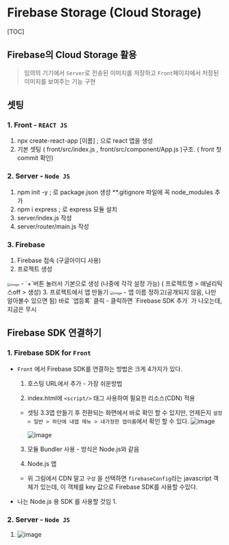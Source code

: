 # Firebase Storage (Cloud Storage)

[TOC]

## Firebase의 Cloud Storage 활용

> 임의의 기기에서 `Server`로 전송된 이미지를 저장하고 `Front`페이지에서 저장된 이미지를 보여주는 기능 구현 



## 셋팅

### 1. Front - `REACT JS`

1. npx create-react-app [이름]  ; 으로 react 앱을 생성 
2. 기본 셋팅 ( front/src/index.js ,  front/src/component/App.js )구조. ( front 첫 commit 확인)

### 2. Server - `Node JS`

1. npm init -y ; 로 package.json 생성  **.gitignore 파일에 꼭 node_modules 추가
2. npm i express ; 로 express 모듈 설치
3. server/index.js 작성
4. server/router/main.js 작성

### 3. Firebase

1.  Firebase 접속 (구글아이디 사용)
2.  프로젝트 생성
   <img src="https://user-images.githubusercontent.com/21153016/76598364-13a64000-6546-11ea-9483-203e1d175274.png" alt="image" style="zoom:50%;" />
   - `+`버튼 눌러서 기본으로 생성 (나중에 각각 설정 가능)
     ( 프로젝트명 > 애널리틱스off > 생성)
3. 프로젝트에서 앱 만들기
   <img src="https://user-images.githubusercontent.com/21153016/76606767-33456480-6556-11ea-8fa7-eaaaed4d6b39.png" alt="image" style="zoom:50%;" />
   - 앱 이름 정하고(공개되지 않음, 나만 알아볼수 있으면 됨) 바로 `앱등록` 클릭
   - 클릭하면 `Firebase SDK 추가` 가 나오는데, 지금은 무시



## Firebase SDK 연결하기

### 1. Firebase SDK for `Front`

[공식 참고 문서]: https://firebase.google.com/docs/web/setup?authuser=0	"자바스크립트 프로젝트에 Firebase 추가"

* `Front` 에서 Firebase SDK를 연결하는 방법은 크게 4가지가 있다.

  1.  호스팅 URL에서 추가 - 가장 쉬운방법 

  2.  index.html에 `<script/>` 태그 사용하여 필요한 리소스(CDN) 적용

     - 셋팅 3.3앱 만들기 후 전환되는 화면에서 바로 확인 할 수 있지만, 
       언제든지 `설정 > 일반 > 하단에 내앱 메뉴 > 내가정한 앱이름`에서 확인 할 수 있다.
       <img src="https://user-images.githubusercontent.com/21153016/76608268-ae0f7f00-6558-11ea-8647-0f1aa733ee84.png" alt="image"  />

       <img src="https://user-images.githubusercontent.com/21153016/76608374-dac39680-6558-11ea-9d0e-ee3956ea02ad.png" alt="image"  />

  3.  모듈 Bundler 사용 - 방식은 Node.js와 같음

  4.  Node.js 앱

     - 위 그림에서 CDN 말고 `구성` 을 선택하면 `firebaseConfig`라는 javascript  객체가 있는데,
       이 객체를 key 값으로 Firebase SDK를 사용할 수있다.



* 나는 Node.js 용 SDK 를 사용할 것임
  1. 



### 2. Server - `Node JS`

1. <img src="https://user-images.githubusercontent.com/21153016/76597822-b8278280-6544-11ea-8eac-de647c013183.png" alt="image"  />